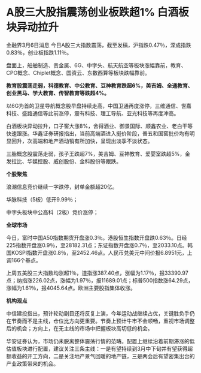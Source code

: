 # A股三大股指震荡创业板跌超1% 白酒板块异动拉升

金融界3月6日消息 今日A股三大指数震荡，截至发稿，沪指跌0.47％，深成指跌0.83％，创业板指跌1.11％。

盘面上，船舶制造、贵金属、6G、中字头、航天航空等板块涨幅靠前，教育、CPO概念、Chiplet概念、国资云、东数西算等板块跌幅靠前。

**教育股震荡走弱，科德教育、中公教育、豆神教育跌超6%，美吉姆、全通教育、创业黑马、学大教育、传智教育等跌超4%。**

以6G为首的卫星导航概念股早盘持续走高，中国卫通再度涨停，三维通信、世嘉科技、盛路通信等此前涨停，震有科技、理工导航、亚光科技等再度冲高。

白酒板块异动拉升，口子窖大涨8%，舍得酒业、御景国际、顺鑫农业、老白干等快速跟涨。华鑫证券研报指出，当前高端酒进入挺价阶段，普五和国窖批价均有明显回升，次高端和地产酒动销有所加快，呈现出淡季不淡状态。

三胎概念股震荡走弱，孩子王跌超7%，美吉姆、豆神教育、爱婴室跌超5%，金发拉比、华媒控股、威创股份、金科股份等跟跌。

**个股聚焦**

浪潮信息竞价继续一字跌停，封单金额超20亿。

华脉科技（5板）低开9.99％；

中字头板块中公高科（2板）竞价涨停；

**全球市场**

今日，富时中国A50指数期货开盘涨0.3％。港股恒生指数开盘跌0.63％。日经225指数开盘涨0.9％，至28182.31点；东证指数开盘涨0.7％，至2033.10点。韩国KOSPI指数开盘涨0.8％，至2452.46点。人民币兑美元中间价报6.8951元，上调166个基点。

上周五美股三大指数均涨超1％，道指涨387.40点，涨幅为1.17％，报33390.97点；纳指涨226.02点，涨幅为1.97％，报11689.01点；标普500指数涨64.29点，涨幅为1.61％，报4045.64点。欧洲主要股指集体收涨。

**机构观点**

中信建投指出，预计轮动剧目还将反复上演，今年运动战继续占优，关键胜负手仍在节奏而不是主线，仓位比方向更重要。节奏上预计牛市不会顺畅，重视市场调整后的机会；方向上，在无主线的市场中把握板块高切低的机会。

华安证券认为，市场仍未脱离整体震荡行情的范畴。配置上继续沿着前期滞涨的低估值板块进行配置，建议关注三条主线：一是有望持续到3月中下旬并有望获得超额收益的开工方向，二是关注地产景气回暖的地产链，三是两会后有望密集出台的产业政策带来的机会。


